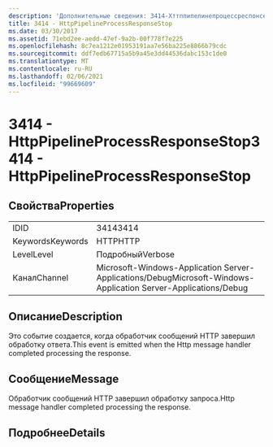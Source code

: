 ```yaml
---
description: 'Дополнительные сведения: 3414-Хттппипелинепроцессреспонсестоп'
title: 3414 - HttpPipelineProcessResponseStop
ms.date: 03/30/2017
ms.assetid: 71ebd2ee-aedd-47ef-9a2b-00f778f7e225
ms.openlocfilehash: 8c7ea1212e01953191aa7e56ba225e8866b79cdc
ms.sourcegitcommit: ddf7edb67715a5b9a45e3dd44536dabc153c1de0
ms.translationtype: MT
ms.contentlocale: ru-RU
ms.lasthandoff: 02/06/2021
ms.locfileid: "99669609"
---
```

# <a name="3414---httppipelineprocessresponsestop"></a><span data-ttu-id="47c32-103">3414 - HttpPipelineProcessResponseStop</span><span class="sxs-lookup"><span data-stu-id="47c32-103">3414 - HttpPipelineProcessResponseStop</span></span>

## <a name="properties"></a><span data-ttu-id="47c32-104">Свойства</span><span class="sxs-lookup"><span data-stu-id="47c32-104">Properties</span></span>  
  
|||  
|-|-|  
|<span data-ttu-id="47c32-105">ID</span><span class="sxs-lookup"><span data-stu-id="47c32-105">ID</span></span>|<span data-ttu-id="47c32-106">3414</span><span class="sxs-lookup"><span data-stu-id="47c32-106">3414</span></span>|  
|<span data-ttu-id="47c32-107">Keywords</span><span class="sxs-lookup"><span data-stu-id="47c32-107">Keywords</span></span>|<span data-ttu-id="47c32-108">HTTP</span><span class="sxs-lookup"><span data-stu-id="47c32-108">HTTP</span></span>|  
|<span data-ttu-id="47c32-109">Level</span><span class="sxs-lookup"><span data-stu-id="47c32-109">Level</span></span>|<span data-ttu-id="47c32-110">Подробный</span><span class="sxs-lookup"><span data-stu-id="47c32-110">Verbose</span></span>|  
|<span data-ttu-id="47c32-111">Канал</span><span class="sxs-lookup"><span data-stu-id="47c32-111">Channel</span></span>|<span data-ttu-id="47c32-112">Microsoft-Windows-Application Server-Applications/Debug</span><span class="sxs-lookup"><span data-stu-id="47c32-112">Microsoft-Windows-Application Server-Applications/Debug</span></span>|  
  
## <a name="description"></a><span data-ttu-id="47c32-113">Описание</span><span class="sxs-lookup"><span data-stu-id="47c32-113">Description</span></span>  

 <span data-ttu-id="47c32-114">Это событие создается, когда обработчик сообщений HTTP завершил обработку ответа.</span><span class="sxs-lookup"><span data-stu-id="47c32-114">This event is emitted when the Http message handler completed processing the response.</span></span>  
  
## <a name="message"></a><span data-ttu-id="47c32-115">Сообщение</span><span class="sxs-lookup"><span data-stu-id="47c32-115">Message</span></span>  

 <span data-ttu-id="47c32-116">Обработчик сообщений HTTP завершил обработку запроса.</span><span class="sxs-lookup"><span data-stu-id="47c32-116">Http message handler completed processing the response.</span></span>  
  
## <a name="details"></a><span data-ttu-id="47c32-117">Подробнее</span><span class="sxs-lookup"><span data-stu-id="47c32-117">Details</span></span>
